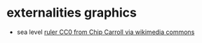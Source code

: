 # externalities graphics
* sea level [ruler CC0 from Chip Carroll via wikimedia commons](https://commons.wikimedia.org/wiki/File:Ruler_-_The_Noun_Project.svg)
